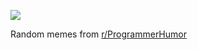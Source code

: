 ![](https://preview.redd.it/6dgpch9rv9je1.png?width=640&crop=smart&auto=webp&s=c46904e20c41d5a336ff009a037e7a1872b46b23)

 Random memes from [r/ProgrammerHumor](https://www.reddit.com/r/ProgrammerHumor/)
